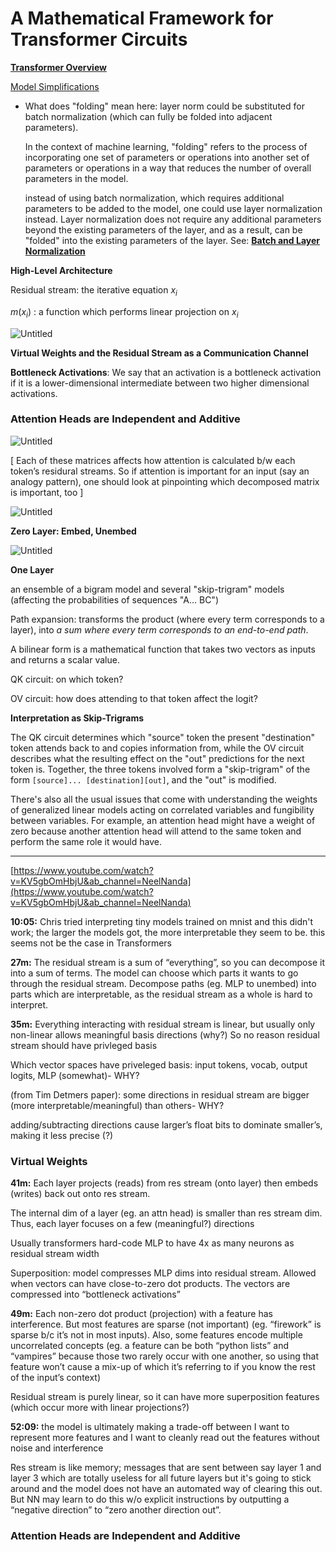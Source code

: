 # A Mathematical Framework for Transformer Circuits

[**Transformer Overview**](https://transformer-circuits.pub/2021/framework/index.html#transformer-overview)

[Model Simplifications](https://transformer-circuits.pub/2021/framework/index.html#model-simplifications)

- What does "folding" mean here:
layer norm could be substituted for batch normalization (which can fully be folded into adjacent parameters).
    
    In the context of machine learning, "folding" refers to the process of incorporating one set of parameters or operations into another set of parameters or operations in a way that reduces the number of overall parameters in the model.
    
    instead of using batch normalization, which requires additional parameters to be added to the model, one could use layer normalization instead. Layer normalization does not require any additional parameters beyond the existing parameters of the layer, and as a result, can be "folded" into the existing parameters of the layer. See: [**Batch and Layer Normalization**](../../Neural%20Networks%20e6abb23474464e098117dced189fb7bb/Batch%20and%20Layer%20Normalization%20683d66e7db994beda71b25499d026b48.md) 
    

**High-Level Architecture**

Residual stream: the iterative equation ${x_i}$

${m(x_i)}$ : a function which performs linear projection on ${x_i}$

![Untitled](A%20Mathematical%20Framework%20for%20Transformer%20Circuits%20236be728258d45febca2b1bf2ab0aa4b/Untitled.png)

**Virtual Weights and the Residual Stream as a Communication Channel**

**Bottleneck Activations**: We say that an activation is a bottleneck activation if it is a lower-dimensional intermediate between two higher dimensional activations.

### **Attention Heads are Independent and Additive**

![Untitled](A%20Mathematical%20Framework%20for%20Transformer%20Circuits%20236be728258d45febca2b1bf2ab0aa4b/Untitled%201.png)

[ Each of these matrices affects how attention is calculated b/w each token’s residural streams. So if attention is important for an input (say an analogy pattern), one should look at pinpointing which decomposed matrix is important, too ]

![Untitled](A%20Mathematical%20Framework%20for%20Transformer%20Circuits%20236be728258d45febca2b1bf2ab0aa4b/Untitled%202.png)

**Zero Layer: Embed, Unembed**

![Untitled](A%20Mathematical%20Framework%20for%20Transformer%20Circuits%20236be728258d45febca2b1bf2ab0aa4b/Untitled%203.png)

**One Layer**

an ensemble of a bigram model and several "skip-trigram" models (affecting the probabilities of sequences "A… BC")

Path expansion: transforms the product (where every term corresponds to a layer), into *a sum where every term corresponds to an end-to-end path*.

A bilinear form is a mathematical function that takes two vectors as inputs and returns a scalar value.

QK circuit: on which token?

OV circuit: how does attending to that token affect the logit?

**Interpretation as Skip-Trigrams**

The QK circuit determines which "source" token the present "destination" token attends back to and copies information from, while the OV circuit describes what the resulting effect on the "out" predictions for the next token is. Together, the three tokens involved form a "skip-trigram" of the form `[source]... [destination][out]`, and the "out" is modified.

There's also all the usual issues that come with understanding the weights of generalized linear models acting on correlated variables and fungibility between variables. For example, an attention head might have a weight of zero because another attention head will attend to the same token and perform the same role it would have.

---

[https://www.youtube.com/watch?v=KV5gbOmHbjU&ab_channel=NeelNanda](https://www.youtube.com/watch?v=KV5gbOmHbjU&ab_channel=NeelNanda)

**10:05:** Chris tried interpreting tiny models trained on mnist and this didn't work; the larger the models got, the more interpretable they seem to be. this seems not be the case in Transformers

**27m:** The residual stream is a sum of “everything”, so you can decompose it into a sum of terms. The model can choose which parts it wants to go through the residual stream. Decompose paths (eg. MLP to unembed) into parts which are interpretable, as the residual stream as a whole is hard to interpret.

**35m:** Everything interacting with residual stream is linear, but usually only non-linear allows meaningful basis directions (why?) So no reason residual stream should have privleged basis

Which vector spaces have priveleged basis: input tokens, vocab, output logits, MLP (somewhat)- WHY?

(from Tim Detmers paper): some directions in residual stream are bigger (more interpretable/meaningful) than others- WHY?

adding/subtracting directions cause larger’s float bits to dominate smaller’s, making it less precise (?)

### Virtual Weights

**41m:** Each layer projects (reads) from res stream (onto layer) then embeds (writes) back out onto res stream.

The internal dim of a layer (eg. an attn head) is smaller than res stream dim. Thus, each layer focuses on a few (meaningful?) directions

Usually transformers hard-code MLP to have 4x as many neurons as residual stream width

Superposition: model compresses MLP dims into residual stream. Allowed when vectors can have close-to-zero dot products. The vectors are compressed into “bottleneck activations”

**49m:** Each non-zero dot product (projection) with a feature has interference. But most features are sparse (not important) (eg. “firework” is sparse b/c it’s not in most inputs). Also, some features encode multiple uncorrelated concepts (eg. a feature can be both “python lists” and “vampires” because those two rarely occur with one another, so using that feature won’t cause a mix-up of which it’s referring to if you know the rest of the input’s context)

Residual stream is purely linear, so it can have more superposition features (which occur more with linear projections?)

**52:09:** the model is ultimately making a trade-off between I want to represent more features and I want to cleanly read out the features without noise and interference 

Res stream is like memory; messages that are sent between say layer 1 and layer 3 which are totally useless for all future layers but it's going to stick around and the model does not have an automated way of clearing this out. But NN may learn to do this w/o explicit instructions by outputting a “negative direction” to “zero another direction out”.

### **Attention Heads are Independent and Additive**
